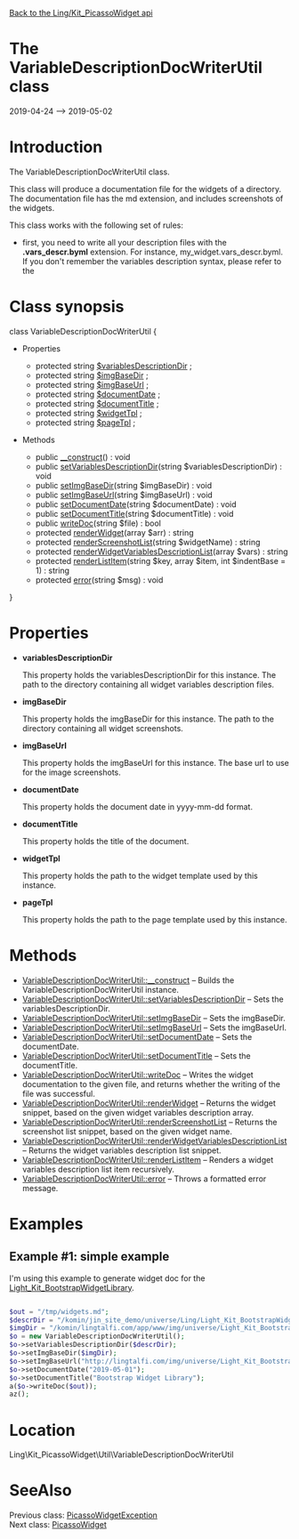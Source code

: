 [Back to the Ling/Kit_PicassoWidget api](https://github.com/lingtalfi/Kit_PicassoWidget/blob/master/doc/api/Ling/Kit_PicassoWidget.md)



The VariableDescriptionDocWriterUtil class
================
2019-04-24 --> 2019-05-02






Introduction
============

The VariableDescriptionDocWriterUtil class.

This class will produce a documentation file for the widgets of a directory.
The documentation file has the md extension, and includes screenshots of the widgets.

This class works with the following set of rules:

- first, you need to write all your description files with the **.vars_descr.byml** extension. For instance,
     my_widget.vars_descr.byml. If you don't remember the variables description syntax, please refer to the



Class synopsis
==============


class <span class="pl-k">VariableDescriptionDocWriterUtil</span>  {

- Properties
    - protected string [$variablesDescriptionDir](#property-variablesDescriptionDir) ;
    - protected string [$imgBaseDir](#property-imgBaseDir) ;
    - protected string [$imgBaseUrl](#property-imgBaseUrl) ;
    - protected string [$documentDate](#property-documentDate) ;
    - protected string [$documentTitle](#property-documentTitle) ;
    - protected string [$widgetTpl](#property-widgetTpl) ;
    - protected string [$pageTpl](#property-pageTpl) ;

- Methods
    - public [__construct](https://github.com/lingtalfi/Kit_PicassoWidget/blob/master/doc/api/Ling/Kit_PicassoWidget/Util/VariableDescriptionDocWriterUtil/__construct.md)() : void
    - public [setVariablesDescriptionDir](https://github.com/lingtalfi/Kit_PicassoWidget/blob/master/doc/api/Ling/Kit_PicassoWidget/Util/VariableDescriptionDocWriterUtil/setVariablesDescriptionDir.md)(string $variablesDescriptionDir) : void
    - public [setImgBaseDir](https://github.com/lingtalfi/Kit_PicassoWidget/blob/master/doc/api/Ling/Kit_PicassoWidget/Util/VariableDescriptionDocWriterUtil/setImgBaseDir.md)(string $imgBaseDir) : void
    - public [setImgBaseUrl](https://github.com/lingtalfi/Kit_PicassoWidget/blob/master/doc/api/Ling/Kit_PicassoWidget/Util/VariableDescriptionDocWriterUtil/setImgBaseUrl.md)(string $imgBaseUrl) : void
    - public [setDocumentDate](https://github.com/lingtalfi/Kit_PicassoWidget/blob/master/doc/api/Ling/Kit_PicassoWidget/Util/VariableDescriptionDocWriterUtil/setDocumentDate.md)(string $documentDate) : void
    - public [setDocumentTitle](https://github.com/lingtalfi/Kit_PicassoWidget/blob/master/doc/api/Ling/Kit_PicassoWidget/Util/VariableDescriptionDocWriterUtil/setDocumentTitle.md)(string $documentTitle) : void
    - public [writeDoc](https://github.com/lingtalfi/Kit_PicassoWidget/blob/master/doc/api/Ling/Kit_PicassoWidget/Util/VariableDescriptionDocWriterUtil/writeDoc.md)(string $file) : bool
    - protected [renderWidget](https://github.com/lingtalfi/Kit_PicassoWidget/blob/master/doc/api/Ling/Kit_PicassoWidget/Util/VariableDescriptionDocWriterUtil/renderWidget.md)(array $arr) : string
    - protected [renderScreenshotList](https://github.com/lingtalfi/Kit_PicassoWidget/blob/master/doc/api/Ling/Kit_PicassoWidget/Util/VariableDescriptionDocWriterUtil/renderScreenshotList.md)(string $widgetName) : string
    - protected [renderWidgetVariablesDescriptionList](https://github.com/lingtalfi/Kit_PicassoWidget/blob/master/doc/api/Ling/Kit_PicassoWidget/Util/VariableDescriptionDocWriterUtil/renderWidgetVariablesDescriptionList.md)(array $vars) : string
    - protected [renderListItem](https://github.com/lingtalfi/Kit_PicassoWidget/blob/master/doc/api/Ling/Kit_PicassoWidget/Util/VariableDescriptionDocWriterUtil/renderListItem.md)(string $key, array $item, int $indentBase = 1) : string
    - protected [error](https://github.com/lingtalfi/Kit_PicassoWidget/blob/master/doc/api/Ling/Kit_PicassoWidget/Util/VariableDescriptionDocWriterUtil/error.md)(string $msg) : void

}




Properties
=============

- <span id="property-variablesDescriptionDir"><b>variablesDescriptionDir</b></span>

    This property holds the variablesDescriptionDir for this instance.
    The path to the directory containing all widget variables description files.
    
    

- <span id="property-imgBaseDir"><b>imgBaseDir</b></span>

    This property holds the imgBaseDir for this instance.
    The path to the directory containing all widget screenshots.
    
    

- <span id="property-imgBaseUrl"><b>imgBaseUrl</b></span>

    This property holds the imgBaseUrl for this instance.
    The base url to use for the image screenshots.
    
    

- <span id="property-documentDate"><b>documentDate</b></span>

    This property holds the document date in yyyy-mm-dd format.
    
    

- <span id="property-documentTitle"><b>documentTitle</b></span>

    This property holds the title of the document.
    
    

- <span id="property-widgetTpl"><b>widgetTpl</b></span>

    This property holds the path to the widget template used by this instance.
    
    

- <span id="property-pageTpl"><b>pageTpl</b></span>

    This property holds the path to the page template used by this instance.
    
    



Methods
==============

- [VariableDescriptionDocWriterUtil::__construct](https://github.com/lingtalfi/Kit_PicassoWidget/blob/master/doc/api/Ling/Kit_PicassoWidget/Util/VariableDescriptionDocWriterUtil/__construct.md) &ndash; Builds the VariableDescriptionDocWriterUtil instance.
- [VariableDescriptionDocWriterUtil::setVariablesDescriptionDir](https://github.com/lingtalfi/Kit_PicassoWidget/blob/master/doc/api/Ling/Kit_PicassoWidget/Util/VariableDescriptionDocWriterUtil/setVariablesDescriptionDir.md) &ndash; Sets the variablesDescriptionDir.
- [VariableDescriptionDocWriterUtil::setImgBaseDir](https://github.com/lingtalfi/Kit_PicassoWidget/blob/master/doc/api/Ling/Kit_PicassoWidget/Util/VariableDescriptionDocWriterUtil/setImgBaseDir.md) &ndash; Sets the imgBaseDir.
- [VariableDescriptionDocWriterUtil::setImgBaseUrl](https://github.com/lingtalfi/Kit_PicassoWidget/blob/master/doc/api/Ling/Kit_PicassoWidget/Util/VariableDescriptionDocWriterUtil/setImgBaseUrl.md) &ndash; Sets the imgBaseUrl.
- [VariableDescriptionDocWriterUtil::setDocumentDate](https://github.com/lingtalfi/Kit_PicassoWidget/blob/master/doc/api/Ling/Kit_PicassoWidget/Util/VariableDescriptionDocWriterUtil/setDocumentDate.md) &ndash; Sets the documentDate.
- [VariableDescriptionDocWriterUtil::setDocumentTitle](https://github.com/lingtalfi/Kit_PicassoWidget/blob/master/doc/api/Ling/Kit_PicassoWidget/Util/VariableDescriptionDocWriterUtil/setDocumentTitle.md) &ndash; Sets the documentTitle.
- [VariableDescriptionDocWriterUtil::writeDoc](https://github.com/lingtalfi/Kit_PicassoWidget/blob/master/doc/api/Ling/Kit_PicassoWidget/Util/VariableDescriptionDocWriterUtil/writeDoc.md) &ndash; Writes the widget documentation to the given file, and returns whether the writing of the file was successful.
- [VariableDescriptionDocWriterUtil::renderWidget](https://github.com/lingtalfi/Kit_PicassoWidget/blob/master/doc/api/Ling/Kit_PicassoWidget/Util/VariableDescriptionDocWriterUtil/renderWidget.md) &ndash; Returns the widget snippet, based on the given widget variables description array.
- [VariableDescriptionDocWriterUtil::renderScreenshotList](https://github.com/lingtalfi/Kit_PicassoWidget/blob/master/doc/api/Ling/Kit_PicassoWidget/Util/VariableDescriptionDocWriterUtil/renderScreenshotList.md) &ndash; Returns the screenshot list snippet, based on the given widget name.
- [VariableDescriptionDocWriterUtil::renderWidgetVariablesDescriptionList](https://github.com/lingtalfi/Kit_PicassoWidget/blob/master/doc/api/Ling/Kit_PicassoWidget/Util/VariableDescriptionDocWriterUtil/renderWidgetVariablesDescriptionList.md) &ndash; Returns the widget variables description list snippet.
- [VariableDescriptionDocWriterUtil::renderListItem](https://github.com/lingtalfi/Kit_PicassoWidget/blob/master/doc/api/Ling/Kit_PicassoWidget/Util/VariableDescriptionDocWriterUtil/renderListItem.md) &ndash; Renders a widget variables description list item recursively.
- [VariableDescriptionDocWriterUtil::error](https://github.com/lingtalfi/Kit_PicassoWidget/blob/master/doc/api/Ling/Kit_PicassoWidget/Util/VariableDescriptionDocWriterUtil/error.md) &ndash; Throws a formatted error message.


Examples
==========

Example #1: simple example
-----------


I'm using this example to generate widget doc for the [Light_Kit_BootstrapWidgetLibrary](https://github.com/lingtalfi/Light_Kit_BootstrapWidgetLibrary).


```php

$out = "/tmp/widgets.md";
$descrDir = "/komin/jin_site_demo/universe/Ling/Light_Kit_BootstrapWidgetLibrary/assets";
$imgDir = "/komin/lingtalfi.com/app/www/img/universe/Light_Kit_BootstrapWidgetLibrary/screenshots";
$o = new VariableDescriptionDocWriterUtil();
$o->setVariablesDescriptionDir($descrDir);
$o->setImgBaseDir($imgDir);
$o->setImgBaseUrl("http://lingtalfi.com/img/universe/Light_Kit_BootstrapWidgetLibrary/screenshots");
$o->setDocumentDate("2019-05-01");
$o->setDocumentTitle("Bootstrap Widget Library");
a($o->writeDoc($out));
az();
```


Location
=============
Ling\Kit_PicassoWidget\Util\VariableDescriptionDocWriterUtil


SeeAlso
==============
Previous class: [PicassoWidgetException](https://github.com/lingtalfi/Kit_PicassoWidget/blob/master/doc/api/Ling/Kit_PicassoWidget/Exception/PicassoWidgetException.md)<br>Next class: [PicassoWidget](https://github.com/lingtalfi/Kit_PicassoWidget/blob/master/doc/api/Ling/Kit_PicassoWidget/Widget/PicassoWidget.md)<br>
